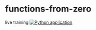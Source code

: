 # functions-from-zero
live training
[![Python application](https://github.com/rajekad/functions-from-zero/actions/workflows/main.yml/badge.svg)](https://github.com/rajekad/functions-from-zero/actions/workflows/main.yml)
